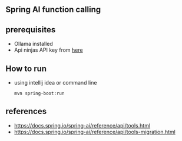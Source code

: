 ## Spring AI function calling

## prerequisites

- Ollama installed
- Api ninjas API key from [here](https://api-ninjas.com/)

## How to run

- using intellij idea or command line
    ```shell
    mvn spring-boot:run
    ```
  
## references
- https://docs.spring.io/spring-ai/reference/api/tools.html
- https://docs.spring.io/spring-ai/reference/api/tools-migration.html